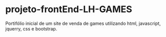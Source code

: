 # projeto-frontEnd-LH-GAMES
Portifólio inicial de um site de venda de games utilizando html, javascript, jquerry, css e bootstrap.
